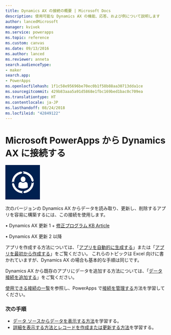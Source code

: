 ```yaml
---
title: Dynamics AX の接続の概要 | Microsoft Docs
description: 使用可能な Dynamics AX の機能、応答、および例について説明します
author: lancedMicrosoft
manager: kvivek
ms.service: powerapps
ms.topic: reference
ms.custom: canvas
ms.date: 09/13/2016
ms.author: lanced
ms.reviewer: anneta
search.audienceType:
- maker
search.app:
- PowerApps
ms.openlocfilehash: 1f1c58e95696be70ec0b1f58b88aa30713dda1ce
ms.sourcegitcommit: 429b83aaa5a91d5868e1fbc169bed1bac0c709ea
ms.translationtype: HT
ms.contentlocale: ja-JP
ms.lasthandoff: 08/24/2018
ms.locfileid: "42849122"
---
```

# <a name="connect-from-microsoft-powerapps-to-dynamics-ax"></a>Microsoft PowerApps から Dynamics AX に接続する
![Dynamics AX Online](./media/connection-dynamicsax/dynamics-ax.png)

次のバージョンの Dynamics AX からデータを読み取り、更新し、削除するアプリを容易に構築するには、この接続を使用します。

•    Dynamics AX 更新 1 + [修正プログラム KB Article](https://fix.lcs.dynamics.com/Issue/Resolved?kb=3175021&bugId=3762232&qc=75f75fb7cb5de685683dafada9bdc618a7674bc4e299935b567a28ac02489b5c)

•    Dynamics AX 更新 2 以降

アプリを作成する方法については、「[アプリを自動的に生成する](../get-started-create-from-data.md)」または「[アプリを最初から作成する](../get-started-create-from-blank.md)」をご覧ください。 これらのトピックは Excel 向けに書かれていますが、Dynamics AX の場合も基本的な手順は同じです。

Dynamics AX から既存のアプリにデータを追加する方法については、「[データ接続を追加する](../add-data-connection.md)」をご覧ください。

[使用できる接続の一覧](../connections-list.md)を参照し、PowerApps で[接続を管理する](../add-manage-connections.md)方法を学習してください。

### <a name="next-steps"></a>次の手順
* [データ ソースからデータを表示する方法](../add-gallery.md)を学習する。
* [詳細を表示する方法とレコードを作成または更新する方法](../add-form.md)を学習する。

